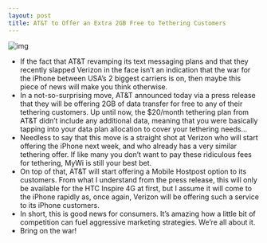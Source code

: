 ```yaml
---
layout: post
title: AT&T to Offer an Extra 2GB Free to Tethering Customers
---
```

![img](http://media.idownloadblog.com/wp-content/uploads/2011/02/tethering.jpg)
* If the fact that AT&T revamping its text messaging plans and that they recently slapped Verizon in the face isn’t an indication that the war for the iPhone between USA’s 2 biggest carriers is on, then maybe this piece of news will make you think otherwise.
* In a not-so-surprising move, AT&T announced today via a press release that they will be offering 2GB of data transfer for free to any of their tethering customers. Up until now, the $20/month tethering plan from AT&T didn’t include any additional data, meaning that you were basically tapping into your data plan allocation to cover your tethering needs…
* Needless to say that this move is a straight shot at Verizon who will start offering the iPhone next week, and who already has a very similar tethering offer. If like many you don’t want to pay these ridiculous fees for tethering, MyWi is still your best bet.
* On top of that, AT&T will start offering a Mobile Hostpost option to its customers. From what I understand from the press release, this will only be available for the HTC Inspire 4G at first, but I assume it will come to the iPhone rapidly as, once again, Verizon will be offering such a service to its iPhone customers.
* In short, this is good news for consumers. It’s amazing how a little bit of competition can fuel aggressive marketing strategies. We’re all about it.
* Bring on the war!

